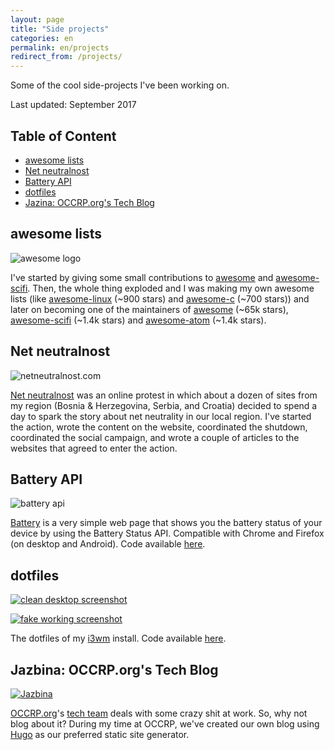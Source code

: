 ```yaml
---
layout: page
title: "Side projects"
categories: en
permalink: en/projects
redirect_from: /projects/
---
```


Some of the cool side-projects I've been working on.

Last updated: September 2017

## Table of Content

* [awesome lists](#awesome-lists)
* [Net neutralnost](#net-neutralnost)
* [Battery API](#battery-api)
* [dotfiles](#dotfiles)
* [Jazina: OCCRP.org's Tech Blog](#jazbina-occrporgs-tech-blog)

## awesome lists

![awesome logo](https://camo.githubusercontent.com/9cdace173cd8a48b0b633c47374c3553494e0d8f/68747470733a2f2f7261776769742e636f6d2f73696e647265736f726875732f617765736f6d652f6d61737465722f6d656469612f6c6f676f2e737667)

I've started by giving some small contributions to [awesome](https://github.com/sindresorhus/awesome) and [awesome-scifi](https://github.com/sindresorhus/awesome-scifi). Then, the whole thing exploded and I was making my own awesome lists (like [awesome-linux](https://github.com/aleksandar-todorovic/awesome-linux) (~900 stars) and [awesome-c](https://github.com/aleksandar-todorovic/awesome-c) (~700 stars)) and later on becoming one of the maintainers of [awesome](https://github.com/sindresorhus/awesome) (~65k stars), [awesome-scifi](https://github.com/sindresorhus/awesome-scifi) (~1.4k stars) and [awesome-atom](https://github.com/mehcode/awesome-atom/) (~1.4k stars).

## Net neutralnost

![netneutralnost.com](https://i.imgur.com/icc6aTn.png)

[Net neutralnost](https://netneutralnost.com/) was an online protest in which about a dozen of sites from my region (Bosnia & Herzegovina, Serbia, and Croatia) decided to spend a day to spark the story about net neutrality in our local region. I've started the action, wrote the content on the website, coordinated the shutdown, coordinated the social campaign, and wrote a couple of articles to the websites that agreed to enter the action.  

## Battery API

<img src="https://scontent-cdg2-1.xx.fbcdn.net/hphotos-xtf1/v/t1.0-9/s720x720/1425601_539855279502629_7569263953278633140_n.png?oh=49f9836a38a684a062e9ffc006f42639&oe=56D80387" alt="battery api" class="fit image">

[Battery](https://r3bl.me/battery/) is a very simple web page that shows you the battery status of your device by using the Battery Status API. Compatible with Chrome and Firefox (on desktop and Android). Code available [here](https://github.com/aleksandar-todorovic/battery).

## dotfiles
<a href="https://i.imgur.com/kQBIy3H.png"><img src="https://i.imgur.com/kQBIy3H.png" alt="clean desktop screenshot" class="fit image"></a>


<a href="https://i.imgur.com/iSu2KMY.png"><img src="https://i.imgur.com/iSu2KMY.png" alt="fake working screenshot" class="fit image"></a>

The dotfiles of my [i3wm](https://i3wm.org/) install. Code available [here](https://github.com/aleksandar-todorovic/dotfiles).

## Jazbina: OCCRP.org's Tech Blog

<a href="https://tech.occrp.org"><img src="https://i.imgur.com/w5srZBJ.png" alt="Jazbina" class="fit image"></a>

[OCCRP.org](https://www.occrp.org/en)'s [tech team](https://tech.occrp.org/) deals with some crazy shit at work. So, why not blog about it? During my time at OCCRP, we've created our own blog using [Hugo](http://gohugo.io/) as our preferred static site generator.
